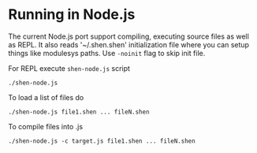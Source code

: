 # Running in Node.js

The current Node.js port support compiling, executing source files as well as
REPL. It also reads '~/.shen.shen' initialization file where you can setup
things like modulesys paths. Use `-noinit` flag to skip init file.

For REPL execute `shen-node.js` script

    ./shen-node.js

To load a list of files do

    ./shen-node.js file1.shen ... fileN.shen

To compile files into .js

    ./shen-node.js -c target.js file1.shen ... fileN.shen
